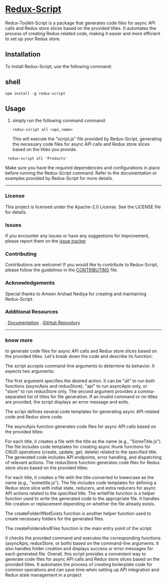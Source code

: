 # [Redux-Script](https://www.npmjs.com/package/redux-script?activeTab=readme)

Redux-Toolkit-Script is a package that generates code files for async API calls and Redux store slices based on the provided titles. It automates the process of creating Redux-related code, making it easier and more efficient to set up your Redux store.

## Installation

To install Redux-Script, use the following command:

## shell

```shell
npm install -g redux-script
```

## Usage

1.  simply run the following command command:
    ```shell
    redux-script all <api_name>
    ```
    This will execute the "script.js" file provided by Redux-Script, generating the necessary code files for async API calls and Redux store slices based on the titles you provide.

```Example
 redux-script all 'Products'
```

Make sure you have the required dependencies and configurations in place before running the Redux-Script command. Refer to the documentation or examples provided by Redux-Script for more details.

<hr />

### License

This project is licensed under the Apache-2.0 License. See the LICENSE file for details.

### Issues

If you encounter any issues or have any suggestions for improvement, please report them on the [issue tracker](https://github.com/ARSHADAMEEN00/redux-script#readme)

### Contributing

Contributions are welcome! If you would like to contribute to Redux-Script, please follow the guidelines in the [CONTRIBUTING](https://github.com/ARSHADAMEEN00/redux-script#readme) file.

### Acknowledgements

Special thanks to Ameen Arshad Nediya for creating and maintaining Redux-Script.

### Additional Resources

. [Documentation](https://www.npmjs.com/package/redux-script?activeTab=readme)
. [GitHub Repository](https://github.com/ARSHADAMEEN00/redux-script)

<hr />

### know more

to generate code files for async API calls and Redux store slices based on the provided titles. Let's break down the code and describe its function:

The script accepts command-line arguments to determine its behavior. It expects two arguments:

The first argument specifies the desired action. It can be "all" to run both functions (asyncApis and reduxStore), "api" to run asyncApis only, or "store" to run reduxStore only.
The second argument provides a comma-separated list of titles for file generation.
If an invalid command or no titles are provided, the script displays an error message and exits.

The script defines several code templates for generating async API-related code and Redux store code.

The asyncApis function generates code files for async API calls based on the provided titles:

For each title, it creates a file with the title as the name (e.g., "SomeTitle.js").
The file includes code templates for creating async thunk functions for CRUD operations (create, update, get, delete) related to the specified title.
The generated code includes API endpoints, error handling, and dispatching of relevant actions.
The reduxStore function generates code files for Redux store slices based on the provided titles:

For each title, it creates a file with the title converted to lowercase as the name (e.g., "sometitle.js").
The file includes code templates for defining a Redux store slice with initial state, reducers, and extra reducers for async API actions related to the specified title.
The writeFile function is a helper function used to write the generated code to the appropriate file. It handles file creation or replacement depending on whether the file already exists.

The createFolderIfNotExists function is another helper function used to create necessary folders for the generated files.

The createFoldersAndFiles function is the main entry point of the script:

It checks the provided command and executes the corresponding functions
(asyncApis, reduxStore, or both) based on the command-line arguments.
It also handles folder creation and displays success or error messages for each generated file.
Overall, this script provides a convenient way to generate code files for async API calls and Redux store slices based on the provided titles. It automates the process of creating boilerplate code for common operations and can save time when setting up API integration and Redux state management in a project
